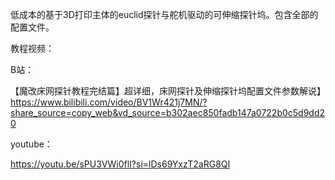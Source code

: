 低成本的基于3D打印主体的euclid探针与舵机驱动的可伸缩探针坞。包含全部的配置文件。

教程视频：

B站：

【魔改床网探针教程完结篇】超详细，床网探针及伸缩探针坞配置文件参数解说】 https://www.bilibili.com/video/BV1Wr421j7MN/?share_source=copy_web&vd_source=b302aec850fadb147a0722b0c5d9dd20

youtube：

https://youtu.be/sPU3VWi0flI?si=lDs69YxzT2aRG8QI
